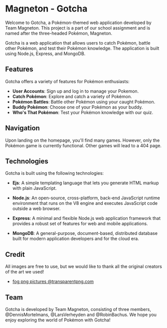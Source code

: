# Magneton - Gotcha

Welcome to Gotcha, a Pokémon-themed web application developed by Team Magneton. This project is a part of our school assignment and is named after the three-headed Pokémon, Magneton.

Gotcha is a web application that allows users to catch Pokémon, battle other Pokémon, and test their Pokémon knowledge. The application is built using Node.js, Express, and MongoDB.

## Features

Gotcha offers a variety of features for Pokémon enthusiasts:

-   **User Accounts**: Sign up and log in to manage your Pokemon.
-   **Catch Pokémon**: Explore and catch a variety of Pokémon.
-   **Pokémon Battles**: Battle other Pokémon using your caught Pokémon.
-   **Buddy Pokémon**: Choose one of your Pokémon as your buddy.
-   **Who's That Pokémon**: Test your Pokémon knowledge with our quiz.

## Navigation

Upon landing on the homepage, you'll find many games. However, only the Pokémon game is currently functional. Other games will lead to a 404 page.

## Technologies

Gotcha is built using the following technologies:

-   **Ejs**: A simple templating language that lets you generate HTML markup with plain JavaScript.

-   **Node.js**: An open-source, cross-platform, back-end JavaScript runtime environment that runs on the V8 engine and executes JavaScript code outside a web browser.

-   **Express**: A minimal and flexible Node.js web application framework that provides a robust set of features for web and mobile applications.

-   **MongoDB**: A general-purpose, document-based, distributed database built for modern application developers and for the cloud era.

## Credit

All images are free to use, but we would like to thank all the original creators of the art we used!

-   [fog png pictures @transparentpng.com](https://www.transparentpng.com/details/fog-pictures_2642.html)

## Team

Gotcha is developed by Team Magneton, consisting of three members, @DennisMortelmans, @LarsVerheyden and @RobinBachus.
We hope you enjoy exploring the world of Pokémon with Gotcha!
